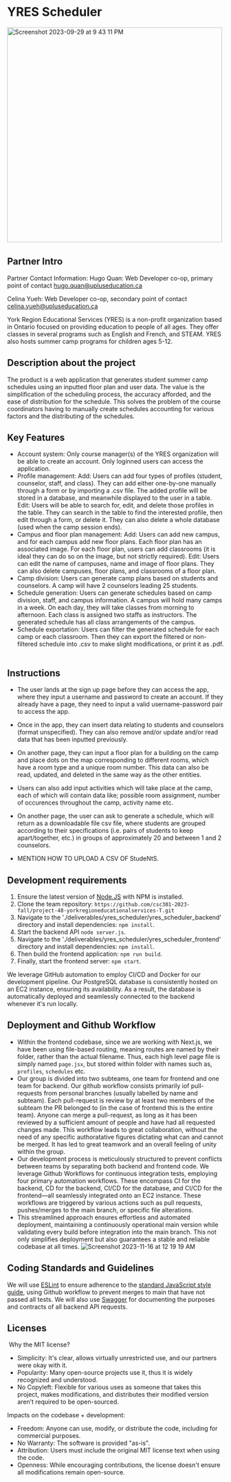 # YRES Scheduler 

​​<img width="500" alt="Screenshot 2023-09-29 at 9 43 11 PM" src="https://github.com/csc301-2023-fall/project-48-yorkregioneducationalservices-T/assets/65968691/5f692ff7-e83c-44dc-9ed7-4ba49f608887">

## Partner Intro
Partner Contact Information:
Hugo Quan: Web Developer co-op, primary point of contact
hugo.quan@upluseducation.ca

Celina Yueh: Web Developer co-op, secondary point of contact
celina.yueh@upluseducation.ca

York Region Educational Services (YRES) is a non-profit organization based in Ontario focused on providing education to people of all ages. They offer classes in several programs such as English and French, and STEAM. YRES also hosts summer camp programs for children ages 5-12.

## Description about the project
The product is a web application that generates student summer camp schedules using an inputted floor plan and user data. The value is the simplification of the scheduling process, the accuracy afforded, and the ease of distribution for the schedule. This solves the problem of the course coordinators having to manually create schedules accounting for various factors and the distributing of the schedules.
​
## Key Features
 * Account system: Only course manager(s) of the YRES organization will be able to create an account. Only loginned users can access the application.
 * Profile management: Add: Users can add four types of profiles (student, counselor, staff, and class). They can add either one-by-one manually through a form or by importing a .csv file. The added profile will be stored in a database, and meanwhile displayed to the user in a table. Edit: Users will be able to search for, edit, and delete those profiles in the table.
They can search in the table to find the interested profile, then edit through a form, or delete it. They can also delete a whole database (used when the camp session ends).
 * Campus and floor plan management: Add: Users can add new campus, and for each campus add new floor plans. Each floor plan has an associated image. For each floor plan, users can add classrooms (it is ideal they can do so on the image, but not strictly required). Edit: Users can edit the name of campuses, name and image of floor plans. They can also delete campuses, floor plans, and classrooms of a floor plan.
 * Camp division: Users can generate camp plans based on students and counselors. A camp will have 2 counselors leading 25 students.
 * Schedule generation: Users can generate schedules based on camp division, staff, and campus information. A campus will hold many camps in a week. On each day, they will take classes from morning to afternoon. Each class is assigned two staffs as instructors. The generated schedule has all class arrangements of the campus.
 * Schedule exportation: Users can filter the generated schedule for each camp or each classroom. Then they can export the filtered or non-filtered schedule into .csv to make slight modifications, or print it as .pdf.
​
## Instructions
 * The user lands at the sign up page before they can access the app, where they input a username and password to create an account. If they already have a page, they need to input a valid username-password pair to access the app.
 * Once in the app, they can insert data relating to students and counselors (format unspecified). They can also remove and/or update and/or read data that has been inputted previously.
 * On another page, they can input a floor plan for a building on the camp and place dots on the map corresponding to different rooms, which have a room type and a unique room number. This data can also be read, updated, and deleted in the same way as the other entities.
 * Users can also add input activities which will take place at the camp, each of which will contain data like; possible room assignment, number of occurences throughout the camp, activity name etc.
 * On another page, the user can ask to generate a schedule, which will return as a downloadable file csv file, where students are grouped according to their specifications (i.e. pairs of students to keep apart/together, etc.) in groups of approximately 20 and between 1 and 2 counselors.

 * MENTION HOW TO UPLOAD A CSV OF StudeNtS.

 ## Development requirements
 1. Ensure the latest version of [Node.JS](https://nodejs.org/en) with NPM is installed.
 2. Clone the team repository: `https://github.com/csc301-2023-fall/project-48-yorkregioneducationalservices-T.git`
 3. Navigate to the './deliverables/yres_scheduler/yres_scheduler_backend' directory and install dependencies: `npm install`.
 4. Start the backend API `node server.js`.
 5. Navigate to the './deliverables/yres_scheduler/yres_scheduler_frontend' directory and install dependencies: `npm install`.
 6. Then build the frontend application: `npm run build`.
 7. Finally, start the frontend server: `npm start`.

We leverage GitHub automation to employ CI/CD and Docker for our development pipeline. Our PostgreSQL database is consistently hosted on an EC2 instance, ensuring its availability. As a result, the database is automatically deployed and seamlessly connected to the backend whenever it's run locally.
 
 ## Deployment and Github Workflow
 * Within the frontend codebase, since we are working with Next.js, we have been using file-based routing, meaning routes are named by their folder, rather than the actual filename. Thus, each high level page file is simply named `page.jsx`, but stored within folder with names such as, `profiles`, `schedules` etc. 
 * Our group is divided into two subteams, one team for frontend and one team for backend. Our github workflow consists primarily iof pull-requests from personal branches (usually labelled by name and subteam). Each pull-request is review by at least two members of the subteam the PR belonged to (in the case of frontend this is the entire team). Anyone can merge a pull-request, as long as it has been reviewed by a sufficient amount of people and have had all requested changes made. This workflow leads to great collaboration, without the need of any specific authoratative figures dictating what can and cannot be merged. It has led to great teamwork and an overall feeling of unity within the group. 
 * Our development process is meticulously structured to prevent conflicts between teams by separating both backend and frontend code. We leverage Github Workflows for continuous integration tests, employing four primary automation workflows. These encompass CI for the backend, CD for the backend, CI/CD for the database, and CI/CD for the frontend—all seamlessly integrated onto an EC2 instance. These workflows are triggered by various actions such as pull requests, pushes/merges to the main branch, or specific file alterations.
 * This streamlined approach ensures effortless and automated deployment, maintaining a continuously operational main version while validating every build before integration into the main branch. This not only simplifies deployment but also guarantees a stable and reliable codebase at all times.
![Screenshot 2023-11-16 at 12 19 19 AM](https://github.com/csc301-2023-fall/project-48-yorkregioneducationalservices-T/assets/65968691/cc3f71ee-a7b2-4b1a-b38f-0b997a550ff7)
 ## Coding Standards and Guidelines
We will use [ESLint](https://eslint.org) to ensure adherence to the [standard JavaScript style guide](https://google.github.io/styleguide/jsguide.html), using Github workflow to prevent merges to main that have not passed all tests. We will also use [Swagger](https://swagger.io) for documenting the purposes and contracts of all backend API requests. 
​
 ## Licenses 
​
Why the MIT license?
* Simplicity: It's clear, allows virtually unrestricted use, and our partners were okay with it.
* Popularity: Many open-source projects use it, thus it is widely recognized and understood. 
* No Copyleft: Flexible for various uses as someone that takes this project, makes modifications, and distributes their modified version aren’t required to be open-sourced.

Impacts on the codebase + development:
* Freedom: Anyone can use, modify, or distribute the code, including for commercial purposes.
* No Warranty: The software is provided "as-is".
* Attribution: Users must include the original MIT license text when using the code.
* Openness: While encouraging contributions, the license doesn't ensure all modifications remain open-source.
